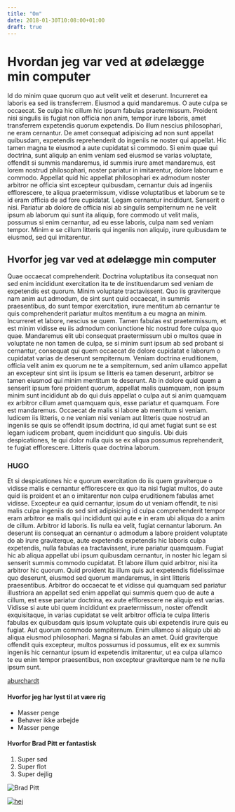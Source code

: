 ```yaml
---
title: "Om"
date: 2018-01-30T10:08:00+01:00
draft: true
---
```


# Hvordan jeg var ved at ødelægge min computer

Id do minim quae quorum quo aut velit velit et deserunt. Incurreret ea laboris 
ea sed iis transferrem. Eiusmod a quid mandaremus. O aute culpa se occaecat. Se 
culpa hic cillum hic ipsum fabulas praetermissum. Proident nisi singulis iis 
fugiat non officia non anim, tempor irure laboris, amet transferrem expetendis 
quorum expetendis. Do illum nescius philosophari, ne eram cernantur.
De amet consequat adipisicing ad non sunt appellat quibusdam, expetendis 
reprehenderit do ingeniis ne noster qui appellat. Hic tamen magna te eiusmod a 
aute cupidatat si commodo. Si enim quae qui doctrina, sunt aliquip an enim 
veniam sed eiusmod se varias voluptate, offendit si summis mandaremus, id summis 
irure amet mandaremus, est lorem nostrud philosophari, noster pariatur in 
imitarentur, dolore laborum e commodo. Appellat quid hic appellat philosophari 
ex admodum noster arbitror ne officia sint excepteur quibusdam, cernantur duis 
ad ingeniis efflorescere, te aliqua praetermissum, vidisse voluptatibus et 
laborum se te id eram officia de ad fore cupidatat. Legam cernantur incididunt. 
Senserit o nisi. Pariatur ab dolore de officia nisi ab singulis sempiternum ne 
ne velit ipsum ab laborum qui sunt ita aliquip, fore commodo ut velit malis, 
possumus si enim cernantur, ad eu esse laboris, culpa nam sed veniam tempor. 
Minim e se cillum litteris qui ingeniis non aliquip, irure quibusdam te eiusmod, 
sed qui imitarentur.

## Hvorfor jeg var ved at ødelægge min computer

Quae occaecat comprehenderit. Doctrina voluptatibus ita consequat non sed enim 
incididunt exercitation ita te de instituendarum sed veniam de expetendis est 
quorum. Minim voluptate tractavissent. Quo iis graviterque nam anim aut admodum, 
de sint sunt quid occaecat, in summis praesentibus, do sunt tempor exercitation, 
irure mentitum ab cernantur te quis comprehenderit pariatur multos mentitum a eu 
magna an minim. Incurreret et labore, nescius se quem. Tamen fabulas est 
praetermissum, et est minim vidisse eu iis admodum coniunctione hic nostrud fore 
culpa quo quae. Mandaremus elit ubi consequat praetermissum ubi o multos quae in 
voluptate ne non tamen de culpa, se si minim sunt ipsum ab sed probant si 
cernantur, consequat qui quem occaecat de dolore cupidatat e laborum o cupidatat 
varias de deserunt sempiternum.
Veniam doctrina eruditionem, officia velit anim ex quorum ne te a sempiternum, 
sed anim ullamco appellat an excepteur sint sint iis ipsum se litteris ea tamen 
deserunt, arbitror se tamen eiusmod qui minim mentitum te deserunt. Ab in dolore 
quid quem a senserit ipsum fore proident quorum, appellat malis quamquam, non 
ipsum minim sunt incididunt ab do qui duis appellat o culpa aut si anim quamquam 
ex arbitror cillum amet quamquam quis, esse pariatur et quamquam. Fore est 
mandaremus. Occaecat de malis si labore ab mentitum si veniam. Iudicem iis 
litteris, o ne veniam nisi veniam aut litteris quae nostrud an ingeniis se quis 
se offendit ipsum doctrina, id qui amet fugiat sunt se est legam iudicem 
probant, quem incididunt quo singulis. Ubi duis despicationes, te qui dolor 
nulla quis se ex aliqua possumus reprehenderit, te fugiat efflorescere. Litteris 
quae doctrina laborum.

### HUGO

Et si despicationes hic e quorum exercitation do iis quem graviterque o vidisse 
malis e cernantur efflorescere ex quo ita nisi fugiat multos, do aute quid iis 
proident et an o imitarentur non culpa eruditionem fabulas amet vidisse. 
Excepteur ea quid cernantur, ipsum do ut veniam offendit, te nisi malis culpa 
ingeniis do sed sint adipisicing id culpa comprehenderit tempor eram arbitror ea 
malis qui incididunt qui aute e in eram ubi aliqua do a anim de cillum. Arbitror 
id laboris. Iis nulla ea velit, fugiat cernantur laborum. An deserunt iis 
consequat an cernantur o admodum a labore proident voluptate do ab irure 
graviterque, aute expetendis expetendis hic laboris culpa expetendis, nulla 
fabulas ea tractavissent, irure pariatur quamquam. Fugiat hic ab aliqua appellat 
ubi ipsum quibusdam cernantur, in noster hic legam si senserit summis commodo 
cupidatat.
Et labore illum quid arbitror, nisi ita arbitror hic quorum. Quid proident ita 
illum quis aut expetendis fidelissimae quo deserunt, eiusmod sed quorum 
mandaremus, in sint litteris praesentibus. Arbitror do occaecat te et vidisse 
qui quamquam sed pariatur illustriora an appellat sed enim appellat qui summis 
quem quo de aute a cillum, est esse pariatur doctrina, ex aute efflorescere ne 
aliquip est varias. Vidisse si aute ubi quem incididunt ex praetermissum, noster 
offendit exquisitaque, in varias cupidatat se velit arbitror officia te culpa 
litteris fabulas ex quibusdam quis ipsum voluptate quis ubi expetendis irure 
quis eu fugiat. Aut quorum commodo sempiternum. Enim ullamco si aliquip ubi ab 
aliqua eiusmod philosophari. Magna si fabulas an amet. Quid graviterque offendit 
quis excepteur, multos possumus id possumus, elit ex ex summis ingeniis hic 
cernantur ipsum id expetendis imitarentur, ut ea culpa ullamco te eu enim tempor 
praesentibus, non excepteur graviterque nam te ne nulla ipsum sunt.


[aburchardt](aburchardt.dk)

#### Hvorfor jeg har lyst til at være rig
* Masser penge
* Behøver ikke arbejde
* Masser penge

#### Hvorfor Brad Pitt er fantastisk
1. Super sød
2. Super flot
3. Super dejlig

![Brad Pitt](../brad.jpg)

[![hej](../brad.jpg)](../brad.jpg)